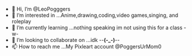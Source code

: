 - 👋 Hi, I’m @LeoPogggers
- 👀 I’m interested in ...Anime,drawing,coding,video games,singing, and roleplay
- 🌱 I’m currently learning ...nothing speaking im not using this for a class -w-
- 💞️ I’m looking to collaborate on ...idk --__(-_-)__--
- 📫 How to reach me ...My Pixleart account @PoggersUrMom0

<!---
LeoPogggers/LeoPogggers is a ✨ special ✨ repository because its `README.md` (this file) appears on your GitHub profile.
You can click the Preview link to take a look at your changes.
--->
